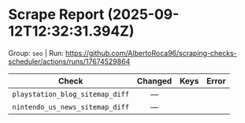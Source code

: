 # Scrape Report (2025-09-12T12:32:31.394Z)

Group: `seo`  |  Run: https://github.com/AlbertoRoca96/scraping-checks-scheduler/actions/runs/17674529864

| Check | Changed | Keys | Error |
|---|:---:|:--|:--|
| `playstation_blog_sitemap_diff` | — |  |  |
| `nintendo_us_news_sitemap_diff` | — |  |  |
